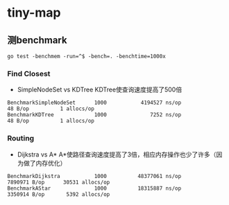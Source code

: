 # tiny-map

## 测benchmark
```shell
go test -benchmem -run=^$ -bench=. -benchtime=1000x
```
### Find Closest
- SimpleNodeSet vs KDTree
KDTree使查询速度提高了500倍
```shell
BenchmarkSimpleNodeSet      1000           4194527 ns/op              48 B/op          1 allocs/op
BenchmarkKDTree             1000              7252 ns/op              48 B/op          1 allocs/op
```

### Routing
- Dijkstra vs A*
A*使路径查询速度提高了3倍，相应内存操作也少了许多（因为做了内存优化）
```shell
BenchmarkDijkstra           1000          48377061 ns/op         7890971 B/op      30531 allocs/op
BenchmarkAStar              1000          18315887 ns/op         3350914 B/op       5392 allocs/op
```